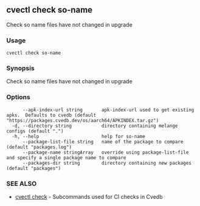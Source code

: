 ## cvectl check so-name

Check so name files have not changed in upgrade

### Usage

```
cvectl check so-name
```

### Synopsis

Check so name files have not changed in upgrade

### Options

```
      --apk-index-url string       apk-index-url used to get existing apks.  Defaults to cvedb (default "https://packages.cvedb.dev/os/aarch64/APKINDEX.tar.gz")
  -d, --directory string           directory containing melange configs (default ".")
  -h, --help                       help for so-name
      --package-list-file string   name of the package to compare (default "packages.log")
      --package-name stringArray   override using package-list-file and specify a single package name to compare
      --packages-dir string        directory containing new packages (default "packages")
```

### SEE ALSO

* [cvectl check](cvectl_check.md)	 - Subcommands used for CI checks in Cvedb

